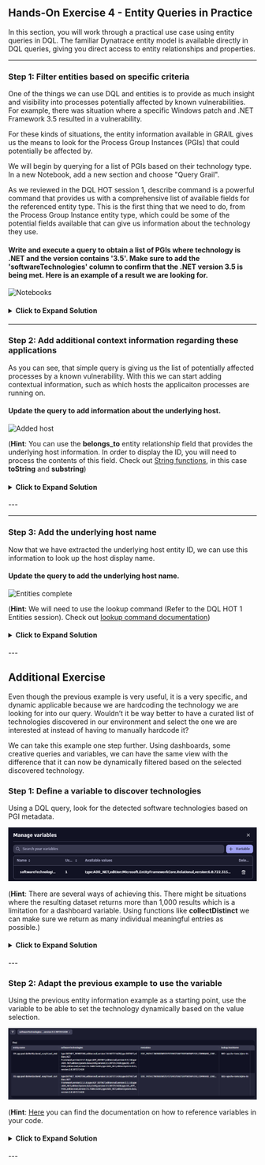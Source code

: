 ## Hands-On Exercise 4 - Entity Queries in Practice

In this section, you will work through a practical use case using entity queries in DQL. The familiar Dynatrace entity model is available directly in DQL queries, giving you direct access to entity relationships and properties. 

---

### Step 1: Filter entities based on specific criteria
One of the things we can use DQL and entities is to provide as much insight and visibility into processes potentially affected by known vulnerabilities. For example, there was situation where a specific Windows patch and .NET Framework 3.5 resulted in a vulnerability.

For these kinds of situations, the entity information available in GRAIL gives us the means to look for the Process Group Instances (PGIs) that could potentially be affected by.

We will begin by querying for a list of PGIs based on their technology type. In a new Notebook, add a new section and choose "Query Grail".

As we reviewed in the DQL HOT session 1, describe command is a powerful command that provides us with a comprehensive list of available fields for the referenced entity type. This is the first thing that we need to do, from the Process Group Instance entity type, which could be some of the potential fields available that can give us information about the technology they use.

#### Write and execute a query to obtain a list of PGIs where technology is .NET and the version contains '3.5'. Make sure to add the 'softwareTechnologies' column to confirm that the .NET version 3.5 is being met. Here is an example of a result we are looking for.

![Notebooks](../../assets/images/NET%203_5.png)

<H4><details>
<summary>Click to Expand Solution</summary>
<br>

```
fetch dt.entity.process_group_instance
| filter processType == "DOTNET" and contains(toString(softwareTechnologies), "3.5")
| fieldsAdd softwareTechnologies
```
</details></H4>

---

### Step 2: Add additional context information regarding these applications
As you can see, that simple query is giving us the list of potentially affected processes by a known vulnerability. With this we can start adding contextual information, such as which hosts the applicaiton processes are running on.

#### Update the query to add information about the underlying host.

![Added host](../../assets/images/NET3_5_wHost.png)

(**Hint**: You can use the **belongs_to** entity relationship field that provides the underlying host information. In order to display the ID, you will need to process the contents of this field. Check out [String functions](https://www.dynatrace.com/support/help/platform/grail/dynatrace-query-language/functions#dql-string-functions), in this case **toString** and **substring**)

<H4><details>
<summary>Click to Expand Solution</summary>
<br>

```
fetch dt.entity.process_group_instance
| filter processType == "DOTNET" and contains(toString(softwareTechnologies), "3.5")
| fieldsAdd softwareTechnologies
| fieldsAdd belongs = toString(belongs_to)
| fieldsAdd host = substring(belongs, from:indexOf(belongs, ":")+2, to:lastIndexOf(belongs, "\""))
| fieldsRemove belongs
```
</details></H4>
---

---

### Step 3: Add the underlying host name
Now that we have extracted the underlying host entity ID, we can use this information to look up the host display name.

#### Update the query to add the underlying host name.

![Entities complete](../../assets/images/entities_complete.png)

(**Hint**: We will need to use the lookup command (Refer to the DQL HOT 1 Entities session). Check out [lookup command documentation](https://www.dynatrace.com/support/help/platform/grail/dynatrace-query-language/commands#lookup))

<H4><details>
<summary>Click to Expand Solution</summary>
<br>

```
fetch dt.entity.process_group_instance
| filter processType == "DOTNET" and contains(toString(softwareTechnologies), "3.5")
| fieldsAdd softwareTechnologies
| fieldsAdd belongs = toString(belongs_to)
| fieldsAdd host = substring(belongs, from:indexOf(belongs, ":")+2, to:lastIndexOf(belongs, "\""))
| lookup [fetch dt.entity.host 
	| filter osType == "WINDOWS" 
	| fields name=entity.name, id ], sourceField:host, lookupField:id, prefix:"host."
| fields entity.name, softwareTechnologies, host.name, host.id
```
</details></H4>
---


## Additional Exercise

Even though the previous example is very useful, it is a very specific, and dynamic applicable because we are hardcoding the technology we are looking for into our query. Wouldn’t it be way better to have a curated list of technologies discovered in our environment and select the one we are interested at instead of having to manually hardcode it? 

We can take this example one step further. Using dashboards, some creative queries and variables, we can have the same view with the difference that it can now be dynamically filtered based on the selected discovered technology.

### Step 1: Define a variable to discover technologies
Using a DQL query, look for the detected software technologies based on PGI metadata.

![DQL Variable](../../assets/images/dqlVariable.png)

(**Hint**: There are several ways of achieving this. There might be situations where the resulting dataset returns more than 1,000 results which is a limitation for a dashboard variable. Using functions like **collectDistinct** we can make sure we return as many individual meaningful entries as possible.)

<H4><details>
<summary>Click to Expand Solution</summary>
<br>

```
fetch dt.entity.process_group_instance
| expand softwareTechnologies
| filter isNotNull(softwareTechnologies)
| summarize temp = collectDistinct(softwareTechnologies)
| expand techVersion = temp
| sort techVersion asc
| fieldsRemove temp
```
</details></H4>
---

### Step 2: Adapt the previous example to use the variable 
Using the previous entity information example as a starting point, use the variable to be able to set the technology dynamically based on the value selection.

![Dashboard](../../assets/images/dynamicDashboard.png)

(**Hint**: [Here](https://www.dynatrace.com/support/help/observe-and-explore/dashboards-new/components/dashboard-component-data#add-data) you can find the documentation on how to reference variables in your code.

<H4><details>
<summary>Click to Expand Solution</summary>
<br>

```
fetch dt.entity.process_group_instance
| filter contains(toString(softwareTechnologies), $softwareTechnologies)
| fields entity.name, softwareTechnologies, belongs_to, metadata
| fieldsAdd belongs_string = toString(belongs_to)
| fieldsAdd host = substring(belongs_string, from:indexOf(belongs_string, ":")+2, to:lastIndexOf(belongs_string, "\""))
| lookup [fetch dt.entity.host 
| fields hostName=entity.name, hostId=id ], sourceField:host, lookupField:hostId
| fieldsRemove belongs_to, lookup.hostId, host, belongs_string
| sort entity.name asc
| sort lookup.hostName
```
</details></H4>
---
